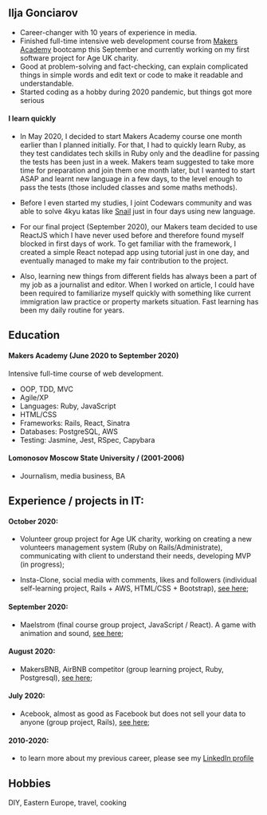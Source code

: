 ## Ilja Gonciarov

- Career-changer with 10 years of experience in media.
- Finished full-time intensive web development course from [Makers Academy](https://makers.tech/) bootcamp this September and currently working on my first software project for Age UK charity. 
- Good at problem-solving and fact-checking, can explain complicated things in simple words and edit text or code to make it readable and understandable. 
- Started coding as a hobby during 2020 pandemic, but things got more serious

#### I learn quickly

- In May 2020, I decided to start Makers Academy course one month earlier than I planned initially. For that, I had to quickly learn Ruby, as they test candidates tech skills in Ruby only and the deadline for passing the tests has been just in a week. Makers team suggested to take more time for preparation and join them one month later, but I wanted to start ASAP and learnt new language in a few days, to the level enough to pass the tests (those included classes and some maths methods).

- Before I even started my studies, I joint Codewars community and was able to solve 4kyu katas like [Snail](https://www.codewars.com/kata/521c2db8ddc89b9b7a0000c1) just in four days using new language.

- For our final project (September 2020), our Makers team decided to use ReactJS which I have never used before and therefore found myself blocked in first days of work. To get familiar with the framework, I created a simple React notepad app using tutorial just in one day, and eventually managed to make my fair contribution to the project.

- Also, learning new things from different fields has always been a part of my job as a journalist and editor. When I worked on article, I could have been required to familiarize myself quickly with something like current immigration law practice or property markets situation. Fast learning has been my daily routine for years.

## Education

#### Makers Academy (June 2020 to September 2020)

Intensive full-time course of web development.

- OOP, TDD, MVC
- Agile/XP
- Languages: Ruby, JavaScript
- HTML/CSS
- Frameworks: Rails, React, Sinatra
- Databases: PostgreSQL, AWS
- Testing: Jasmine, Jest, RSpec, Capybara

#### Lomonosov Moscow State University / (2001-2006)

- Journalism, media business, BA

## Experience / projects in IT:

#### October 2020: 

- Volunteer group project for Age UK charity, working on creating a new volunteers management system (Ruby on Rails/Administrate), communicating with client to understand their needs, developing MVP (in progress);

- Insta-Clone, social media with comments, likes and followers (individual self-learning project, Rails + AWS, HTML/CSS + Bootstrap), [see here](https://github.com/Gonciarov/instagram_clone);

#### September 2020:

- Maelstrom (final course group project, JavaScript / React). A game with animation and sound, [see here](https://maelstrom-rpg.netlify.app/);

#### August 2020:
- MakersBNB, AirBNB competitor (group learning project, Ruby, Postgresql), [see here](https://github.com/Gonciarov/makersbnb);

#### July 2020:
- Acebook, almost as good as Facebook but does not sell your data to anyone (group project, Rails), [see here](https://github.com/Gonciarov/acebook);

#### 2010-2020:

- to learn more about my previous career, please see my [LinkedIn profile](https://www.linkedin.com/in/ilja-gonciarov/)

## Hobbies

DIY, Eastern Europe, travel, cooking
